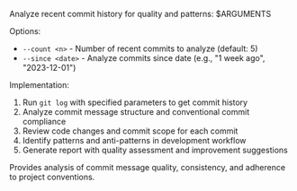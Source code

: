 Analyze recent commit history for quality and patterns: $ARGUMENTS

Options:
- `--count <n>` - Number of recent commits to analyze (default: 5)
- `--since <date>` - Analyze commits since date (e.g., "1 week ago", "2023-12-01")

Implementation:
1. Run `git log` with specified parameters to get commit history
2. Analyze commit message structure and conventional commit compliance
3. Review code changes and commit scope for each commit
4. Identify patterns and anti-patterns in development workflow
5. Generate report with quality assessment and improvement suggestions

Provides analysis of commit message quality, consistency, and adherence to project conventions.